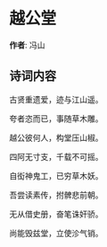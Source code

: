 # 越公堂

**作者**: 冯山

## 诗词内容

古贤重遗爱，迹与江山遥。

夸者恣而已，事随草木雕。

越公彼何人，构堂压山椒。

四阿无寸支，千载不可摇。

自衒神鬼工，已穷草木妖。

吾尝读素传，拊髀悲前朝。

无从借史册，奋笔诛奸骄。

尚能毁兹堂，立使沴气销。

